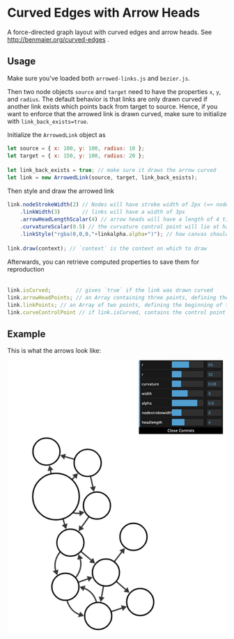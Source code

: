# Curved Edges with Arrow Heads

A force-directed graph layout with curved edges and arrow heads. See http://benmaier.org/curved-edges .

## Usage

Make sure you've loaded both `arrowed-links.js` and `bezier.js`.

Then two node objects `source` and `target` need to have the properties `x`, `y`, and `radius`. The default behavior is that links are only drawn curved if another link exists which points back from target to source. Hence, if you want to enforce that the arrowed link is drawn curved, make sure to initialize with `link_back_exists=true`.

Initialize the `ArrowedLink` object as

```js
let source = { x: 100, y: 100, radius: 10 };
let target = { x: 150, y: 100, radius: 20 };

let link_back_exists = true; // make sure it draws the arrow curved
let link = new ArrowedLink(source, target, link_back_esists);
```

Then style and draw the arrowed link

```js
link.nodeStrokeWidth(2) // Nodes will have stroke width of 2px (=> node radius will be incremented by 1px)
    .linkWidth(3)       // links will have a width of 3px
    .arrowHeadLengthScalar(4) // arrow heads will have a length of 4 times the link width
    .curvatureScalar(0.5) // the curvature control point will lie at half distance of the uncurved link in normal direction to the uncurved link
    .linkStyle("rgba(0,0,0,"+linkalpha.alpha+")"); // how canvas should draw the arrow

link.draw(context); // `context` is the context on which to draw
```

Afterwards, you can retrieve computed properties to save them for reproduction

```js

link.isCurved;        // gives `true` if the link was drawn curved
link.arrowHeadPoints; // an Array containing three points, defining the arrow head polygon (each an object with `x` and `y` property
link.linkPoints; // an Array of two points, defining the beginning of the link and the beginning of the arrow head
link.curveControlPoint // if link.isCurved, contains the control point of the curved arrow tail, otherwise null
```

## Example

This is what the arrows look like:

![arrow example](https://github.com/benmaier/curved-edges/raw/master/example.png)

